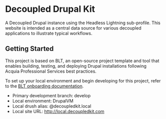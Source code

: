 # Decoupled Drupal Kit

A Decoupled Drupal instance using the Headless Lightning sub-profile. This website is intended as a central data source for various decoupled applications to illustrate typical workflows. 

## Getting Started

This project is based on BLT, an open-source project template and tool that enables building, testing, and deploying Drupal installations following Acquia Professional Services best practices.

To set up your local environment and begin developing for this project, refer to the [BLT onboarding documentation](http://blt.readthedocs.io/en/latest/readme/onboarding/). 

* Primary development branch: develop
* Local environment: DrupalVM
* Local drush alias: @decoupledkit.local
* Local site URL: http://local.decoupledkit.com

